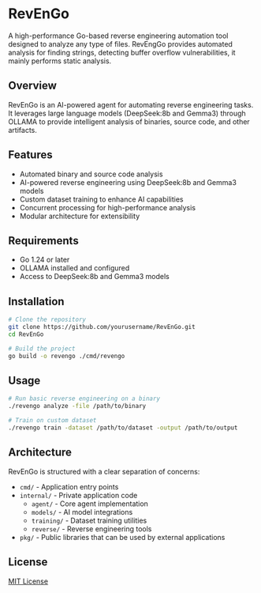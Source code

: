 # RevEnGo

A high-performance Go-based reverse engineering automation tool designed to analyze any type of files. RevEngGo provides automated analysis for finding strings, detecting buffer overflow vulnerabilities, it mainly performs static analysis.

## Overview

RevEnGo is an AI-powered agent for automating reverse engineering tasks. It leverages large language models (DeepSeek:8b and Gemma3) through OLLAMA to provide intelligent analysis of binaries, source code, and other artifacts.

## Features

- Automated binary and source code analysis
- AI-powered reverse engineering using DeepSeek:8b and Gemma3 models
- Custom dataset training to enhance AI capabilities
- Concurrent processing for high-performance analysis
- Modular architecture for extensibility

## Requirements

- Go 1.24 or later
- OLLAMA installed and configured
- Access to DeepSeek:8b and Gemma3 models

## Installation

```bash
# Clone the repository
git clone https://github.com/yourusername/RevEnGo.git
cd RevEnGo

# Build the project
go build -o revengo ./cmd/revengo
```

## Usage

```bash
# Run basic reverse engineering on a binary
./revengo analyze -file /path/to/binary

# Train on custom dataset
./revengo train -dataset /path/to/dataset -output /path/to/output
```

## Architecture

RevEnGo is structured with a clear separation of concerns:

- `cmd/` - Application entry points
- `internal/` - Private application code
  - `agent/` - Core agent implementation
  - `models/` - AI model integrations
  - `training/` - Dataset training utilities
  - `reverse/` - Reverse engineering tools
- `pkg/` - Public libraries that can be used by external applications

## License

[MIT License](LICENSE)
